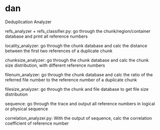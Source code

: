 # dan
Deduplication Analyzer

refs\_analyzer + refs\_classifier.py: go through the chunk/region/container database and print all reference numbers

locality\_analyzer: go through the chunk database and calc the distance between the first two references of a duplicate chunk

chunksize\_analyzer: go through the chunk database and calc the chunk size distribution, with different reference numbers

filenum\_analyzer: go through the chunk database and calc the ratio of the referred file number to the reference number of a duplicate chunk

filesize\_analyzer: go through the chunk and file database to get file size distribution

sequence: go through the trace and output all reference numbers in logical or physical sequence

correlation\_analyzer.py: With the output of sequence, calc the correlation coefficient of reference number
